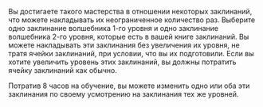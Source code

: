Вы достигаете такого мастерства в отношении некоторых заклинаний, что можете накладывать их неограниченное количество раз. Выберите одно заклинание волшебника 1-го уровня и одно заклинание волшебника 2-го уровня, которые есть в вашей книге заклинаний. Вы можете накладывать эти заклинания без увеличения их уровня, не тратя ячейки заклинаний, при условии, что вы их подготовили. Если вы хотите увеличить уровень этих заклинаний, вы должны потратить ячейку заклинаний как обычно.

Потратив 8 часов на обучение, вы можете изменить одно или оба эти заклинания по своему усмотрению на заклинания тех же уровней.